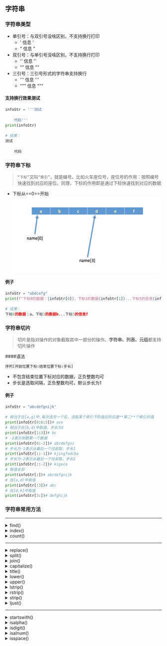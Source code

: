 ## 字符串

### 字符串类型
* 单引号：与双引号没啥区别，不支持换行打印
  * ' 信息 '
  * " 信息 "
* 双引号：与单引号没啥区别，不支持换行打印
  * '' 信息 ''
  * "" 信息 ""
* 三引号：三引号形式的字符串支持换行
  * ''' 信息 '''
  * """ 信息 """

#### 支持换行效果测试
```python
infoStr = '''测试
    
    代码'''
print(infoStr)

# 结果：
测试
    
    代码
```

### 字符串下标
> `“下标”`又叫`“索引”`，就是编号。比如火车座位号，座位号的作用：按照编号快速找到对应的座位。同理，下标的作用即是通过下标快速找到对应的数据
* 下标从==0==开始<br>
![下标说明](../resource/python/python-下标说明.png)

#### 例子
```python
infoStr = "abdcefg"
print(f"下标0的数据：{infoStr[0]}，下标1的数据{infoStr[1]}...下标5的信息{infoStr[5]}")

# 结果：
下标0的数据：a，下标1的数据b...下标5的信息f
```

### 字符串切片
> 切片是指对操作的对象截取其中一部分的操作。**字符串、列表、元组**都支持切片操作

####语法
```python
序列[开始位置下标:结束位置下标:步长]
```
* 不包含结束位置下标对应的数据，正负整数均可
* 步长是选取间隔，正负整数均可，默认步长为1

#### 例子
```python
infoStr = "abcdefgnijk"

# 相当于在[a,g)中,每次选完一个后，选取某个索引下的值后的后面**第二**个索引的值
print(infoStr[0:6:2])# ace
# 相当于在[b,d)中取值，步长为1
print(infoStr[1:3])# bc
# -2表示倒数第一个数据
print(infoStr[0:-2])# abcdefgni
# 步长为-1表示从最后一个往前取，步长1
print(infoStr[::-1])# kjingfedcba
# 步长为-2表示从最后一个往前取，步长2
print(infoStr[::-2])# kigeca
# 取值全部
print(infoStr[:])# abcdefgnijk
# 在[a,d)中取值
print(infoStr[:3])# abc
# 在[d,k]中取值
print(infoStr[3:])# defghijk
```

### 字符串常用方法

------------------------------

<details>
<summary>find()</summary>

> 区分大小写；检测某个子串是否包含在这个字符串中，如果在返回这个子串开始的位置下标，否则则返回-1
* 语法`字符串序列.find(子串, 开始位置下标, 结束位置下标)`
  * 开始和结束位置下标可以省略，表示在整个字符串序列中查找
* 例子
  ```python
  infoStr = "This Info Create From Gudao"
  
  # 第一个o的索引值
  print(infoStr.find("o"))# 8
  # 获取[9,21)中第一个o的索引值
  print(infoStr.find("o",9,21))# 19
  # 获取[9,最后值]中第一个o的索引值
  print(infoStr.find("o",21))# 26
  # 获取Info出现的位置
  print(infoStr.find("Info"))# 5
  # 获取Infos出现的位置，没有返回-1
  print(infoStr.find("Infos"))# -1
  
  # 从右边开始查找，获取第一个o的索引值
  print(infoStr.rfind("o"))
  ```
* rfind()
  * 和find()功能相同，但查找方向为**右侧**开始
</details>
  
<details>
<summary>index()</summary>

> 区分大小写；检测某个子串是否包含在这个字符串中，如果在返回这个子串开始的位置下标，否则则报**异常**
* 语法`字符串序列.index(子串, 开始位置下标, 结束位置下标)`
    * 开始和结束位置下标可以省略，表示在整个字符串序列中查找
* 例子
  ```python
  infoStr = "This Info Create From Gudao"

  # 第一个o的索引值
  print(infoStr.index("o"))# 8
  # 获取[9,21)中第一个o的索引值
  print(infoStr.index("o",9,21))# 19
  # 获取[9,最后值]中第一个o的索引值
  print(infoStr.index("o",21))# 26
  # 获取Info出现的位置
  print(infoStr.index("Info"))# 5
  # 获取Infos出现的位置，没有返回-1
  print(infoStr.index("Infos"))# 报错
  
  # 从右边开始查找，获取第一个o的索引值
  print(infoStr.rindex("o"))# 26
  ```
* rindex()
  * 和index()功能相同，但查找方向为**右侧**开始
</details>

<details>
<summary>count()</summary>

> 返回某个子串在字符串中出现的次数
* 语法`字符串序列.count(子串, 开始位置下标, 结束位置下标)`
    * 开始和结束位置下标可以省略，表示在整个字符串序列中查找
* 例子
  ```python
  infoStr = "This Info Create From Gudao"

  # o出现的次数
  print(infoStr.count("o"))# 3
  # 获取[9,21)中o出现的次数
  print(infoStr.count("o",9,21))# 1
  # 获取Infos出现的次数，没有返回0
  print(infoStr.count("Infos"))# 0
  ```
</details>

------------------------------

<details>
<summary>replace()</summary>

> 替换
* 语法`字符串序列.replace(旧子串, 新子串, 替换次数)`
    * 替换次数如果 >= 查出子串出现次数，则替换次数为该子串出现次数
* 例子
  ```python
  infoStr = "This Info Create From Gudao"
  
  # 将所有的o替换为T_T，注意：原先字符串是不会被修改的
  test1 = infoStr.replace("o", "T_T")# This InfT_T Create FrT_Tm GudaT_T
  print(test1)
  
  # 将前两个o替换为T_T
  test2 = infoStr.replace("o", "T_T", 2)# This InfT_T Create FrT_Tm Gudao
  print(test2)
  ```
* 注意：数据按照是否能直接修改分为**可变类型**和**不可变类型**两种。字符串类型的数据修改的时候不能改变原有字符串，属于不能直接修改数据的类型即是不可变类型
</details>

<details>
<summary>split()</summary>

> 按照指定字符分割字符串
* 语法`字符串序列.split(分割字符, num)`
  * num表示的是分割字符出现的次数，即将来返回数据个数为num+1个
* 例子
  ```python
  infoStr = "This Info Create From Gudao"

  # 将字符串通过空格的拆分成列表
  test1 = infoStr.split(" ")
  print(test1)# ['This', 'Info', 'Create', 'From', 'Gudao']
  
  # 将字符串通过空格的拆分成长度为3的列表
  test2 = infoStr.split(" ", 2)
  print(test2)# ['This', 'Info', 'Create From Gudao']
  ```
  * 注意：如果分割字符是原有字符串中的子串，分割后则丢失该子串
</details>

<details>
<summary>join()</summary>

> 用一个字符或子串合并字符串，即是将多个字符串合并为一个新的字符串
* 语法`字符或子串.join(多字符串组成的序列)`
* 例子
  ```python
  infoStr = "test"
  tList = ["info", "value", "key", "just", "back"]
  uList = ("info", "value", "key")
  
  # 将infoStr拆成列表，将...加入
  print("...".join(infoStr))# t...e...s...t
  # 列表插入
  print(",".join(tList))# info,value,key,just,back
  # 元组插入
  print(",".join(uList))# info,value,key
  ```
</details>

<details>
<summary>capitalize()</summary>

> 将字符串第一个字符转换成大写
* 语法`字符串.capitalize()`
* 例子
  ```python
  mystr = "tesT"

  # 结果：Test
  print(mystr.capitalize())
  ```
* 注意：capitalize()函数转换后，只将字符串第一个字符大写，其他的字符全都小写
</details>

<details>
<summary>title()</summary>

> 将字符串每个单词首字母转换成大写
* 语法`字符串.title()`
* 例子
  ```python
  strins = "tesT info"
  
  # 结果：Test Info
  print(strins.title())
  ```
* 注意：title()函数转换后，只将每个单词第一个字符大写，其他的字符全都小写
</details>

<details>
<summary>lower()</summary>

> 将字符串中大写转小写
* 语法`字符串.lower()`
* 例子
  ```python
  strins = "tesT info"
  
  # 结果：test info
  print(strins.lower())
  ```
</details>

<details>
<summary>upper()</summary>

> 将字符串中小写转大写
* 语法`字符串.upper()`
* 例子
  ```python
  strins = "tesT info"
  
  # 结果：TEST INFO
  print(strins.upper())
  ```
</details>

<details>
<summary>lstrip()</summary>

> 删除字符串左侧空白字符
* 语法`字符串.lstrip()`
* 例子
  ```python
  strins = "   tesT "
  
  # 结果："tesT " 
  print(strins.lstrip())
  ```
</details>

<details>
<summary>rstrip()</summary>

> 删除字符串右侧空白字符
* 语法`字符串rstrip.()`
* 例子
  ```python
  strins = "   tesT "
  
  # 结果："   tesT"
  print(strins.rstrip())
  ```
</details>

<details>
<summary>strip()</summary>

> 删除字符串两侧空白字符
* 语法`字符串.strip()`
* 例子
  ```python
  strins = "   tesT "
  
  # 结果："tesT"
  print(strins.strip())
  ```
</details>

<details>
<summary>ljust()</summary>

> 返回一个原字符串左对齐,并使用指定字符(默认空格)填充至对应长度 的新字符串
* 语法`字符串序列.ljust(长度, 填充字符)`
* 例子
  ```python
  strins = "test"
  
  # 结果：test......
  print(strins.ljust(10, "."))
  # 结果：......test
  print(strins.rjust(10, "."))
  # 结果：...test...
  print(strins.center(10, "."))
  ```
* rjust：返回一个原字符串右对齐,并使用指定字符(默认空格)填充至对应长度 的新字符串，语法和ljust()相同
* center：返回一个原字符串居中对齐,并使用指定字符(默认空格)填充至对应长度 的新字符串，语法和ljust()相同
</details>

------------------------------

<details>
<summary>startswith()</summary>

> 区分大小写；检查字符串是否是以指定子串开头，是则返回 True，否则返回 False。如果设置开始和结束位置下标，则在指定范围内检查
* 语法`字符串序列.startswith(子串, 开始位置下标, 结束位置下标)`
* 例子
  ```python
  strins = "test"

  # True
  print(strins.startswith("t"))
  # False
  print(strins.startswith("t", 1, 3))
  
  # True
  print(strins.endswith("t"))
  # False，不包含索引为3的值
  print(strins.endswith("t", 1, 3))
  ```
* endswith：区分大小写；检查字符串是否是以指定子串结尾，是则返回 True，否则返回 False。如果设置开始和结束位置下标，则在指定范围内检查；与startswith用法相同
</details>

<details>
<summary>isalpha()</summary>

> 如果字符串至少有一个字符并且所有字符都是字母则返回 True, 否则返回 False
* 语法`字符串.isalpha()`
* 例子
  ```python
  strina = "test"
  strinb = "test123"
  
  # 结果：True
  print(strina.isalpha())
  # 结果：False
  print(strinb.isalpha())
  ```
</details>

<details>
<summary>isdigit()</summary>

> 如果字符串只包含数字则返回 True 否则返回 False
* 语法`字符串.isdigit()`
* 例子
  ```python
  strina = "123"
  strinb = "test123"
  
  # 结果：True
  print(strina.isdigit())
  # 结果：False
  print(strinb.isdigit())
  ```
</details>

<details>
<summary>isalnum()</summary>

> 如果字符串至少有一个字符并且所有字符都是字母或数字则返 回 True,否则返回 False
* 语法`字符串.isalnum()`
* 例子
  ```python
  strina = "123!@#"
  strinb = "test123"
  
  # 结果：
  # 结果：True
  print(strina.isalnum())
  # 结果：False
  print(strinb.isalnum())
  ```
</details>

<details>
<summary>isspace()</summary>

> 如果字符串中只包含空白，则返回 True，否则返回 False
* 语法`字符串.isspace()`
* 例子
  ```python
  strina = "   "
  strinb = "test 123"
  
  # 结果：
  # 结果：True
  print(strina.isspace())
  # 结果：False
  print(strinb.isspace())
  ```
</details>